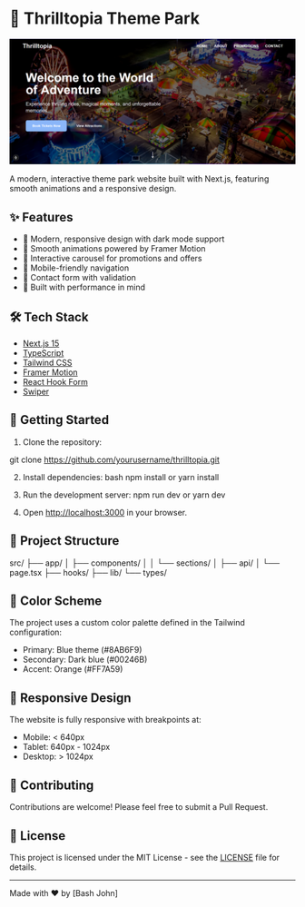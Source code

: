 # 🎢 Thrilltopia Theme Park

![Thrilltopia Hero](public/assets/screenshot.png)

A modern, interactive theme park website built with Next.js, featuring smooth animations and a responsive design.

## ✨ Features

- 🎨 Modern, responsive design with dark mode support
- 🌊 Smooth animations powered by Framer Motion
- 🎠 Interactive carousel for promotions and offers
- 📱 Mobile-friendly navigation
- 📝 Contact form with validation
- 🚀 Built with performance in mind

## 🛠️ Tech Stack

- [Next.js 15](https://nextjs.org/)
- [TypeScript](https://www.typescriptlang.org/)
- [Tailwind CSS](https://tailwindcss.com/)
- [Framer Motion](https://www.framer.com/motion/)
- [React Hook Form](https://react-hook-form.com/)
- [Swiper](https://swiperjs.com/)

## 🚀 Getting Started

1. Clone the repository:

git clone https://github.com/yourusername/thrilltopia.git

2. Install dependencies:
bash
npm install
or
yarn install


3. Run the development server:
npm run dev
or
yarn dev
4. Open [http://localhost:3000](http://localhost:3000) in your browser.

## 📁 Project Structure
src/
├── app/
│ ├── components/
│ │ └── sections/
│ ├── api/
│ └── page.tsx
├── hooks/
├── lib/
└── types/

## 🎨 Color Scheme

The project uses a custom color palette defined in the Tailwind configuration:

- Primary: Blue theme (#8AB6F9)
- Secondary: Dark blue (#00246B)
- Accent: Orange (#FF7A59)

## 📱 Responsive Design

The website is fully responsive with breakpoints at:
- Mobile: < 640px
- Tablet: 640px - 1024px
- Desktop: > 1024px

## 🤝 Contributing

Contributions are welcome! Please feel free to submit a Pull Request.

## 📄 License

This project is licensed under the MIT License - see the [LICENSE](LICENSE) file for details.

---

Made with ❤️ by [Bash John]